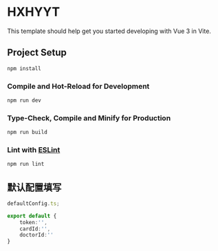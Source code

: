 # HXHYYT

This template should help get you started developing with Vue 3 in Vite.

## Project Setup

```sh
npm install
```

### Compile and Hot-Reload for Development

```sh
npm run dev
```

### Type-Check, Compile and Minify for Production

```sh
npm run build
```

### Lint with [ESLint](https://eslint.org/)

```sh
npm run lint
```


## 默认配置填写

```ts
defaultConfig.ts;

export default {
    token:'',
    cardId:'',
    doctorId:''
}


```
